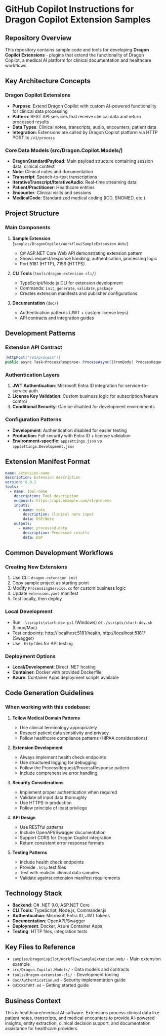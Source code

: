# GitHub Copilot Instructions for Dragon Copilot Extension Samples

## Repository Overview

This repository contains sample code and tools for developing **Dragon Copilot Extensions** - plugins that extend the functionality of Dragon Copilot, a medical AI platform for clinical documentation and healthcare workflows.

## Key Architecture Concepts

### Dragon Copilot Extensions
- **Purpose**: Extend Dragon Copilot with custom AI-powered functionality for clinical data processing
- **Pattern**: REST API services that receive clinical data and return processed results
- **Data Types**: Clinical notes, transcripts, audio, encounters, patient data
- **Integration**: Extensions are called by Dragon Copilot platform via HTTP POST to `/v1/process`

### Core Data Models (src/Dragon.Copilot.Models/)
- **DragonStandardPayload**: Main payload structure containing session data, clinical context
- **Note**: Clinical notes and documentation
- **Transcript**: Speech-to-text transcriptions
- **IterativeTranscript/IterativeAudio**: Real-time streaming data
- **Patient/Practitioner**: Healthcare entities
- **Encounter**: Clinical visits and sessions
- **MedicalCode**: Standardized medical coding (ICD, SNOMED, etc.)

## Project Structure

### Main Components
1. **Sample Extension** (`samples/DragonCopilot/Workflow/SampleExtension.Web/`)
   - C# ASP.NET Core Web API demonstrating extension pattern
   - Shows request/response handling, authentication, processing logic
   - Port 5181 (HTTP), 7156 (HTTPS)

2. **CLI Tools** (`tools/dragon-extension-cli/`)
   - TypeScript/Node.js CLI for extension development
   - Commands: `init`, `generate`, `validate`, `package`
   - Creates extension manifests and publisher configurations

3. **Documentation** (`doc/`)
   - Authentication patterns (JWT + custom license keys)
   - API contracts and integration guides

## Development Patterns

### Extension API Contract
```csharp
[HttpPost("/v1/process")]
public async Task<ProcessResponse> ProcessAsync([FromBody] ProcessRequest request)
```

### Authentication Layers
1. **JWT Authentication**: Microsoft Entra ID integration for service-to-service auth
2. **License Key Validation**: Custom business logic for subscription/feature control
3. **Conditional Security**: Can be disabled for development environments

### Configuration Patterns
- **Development**: Authentication disabled for easier testing
- **Production**: Full security with Entra ID + license validation
- **Environment-specific**: `appsettings.json` vs `appsettings.Development.json`

## Extension Manifest Format
```yaml
name: extension-name
description: Extension description
version: 0.0.1
tools:
  - name: tool-name
    description: Tool description
    endpoint: https://api.example.com/v1/process
    inputs:
      - name: note
        description: Clinical note input
        data: DSP/Note
    outputs:
      - name: processed-data
        description: Processed results
        data: DSP
```

## Common Development Workflows

### Creating New Extensions
1. Use CLI: `dragon-extension init`
2. Copy sample project as starting point
3. Modify `ProcessingService.cs` for custom business logic
4. Update `extension.yaml` manifest
5. Test locally, then deploy

### Local Development
- Run: `.\scripts\start-dev.ps1` (Windows) or `./scripts/start-dev.sh` (Linux/Mac)
- Test endpoints: http://localhost:5181/health, http://localhost:5181/ (Swagger)
- Use `.http` files for API testing

### Deployment Options
- **Local/Development**: Direct .NET hosting
- **Container**: Docker with provided Dockerfile
- **Azure**: Container Apps deployment scripts available

## Code Generation Guidelines

### When working with this codebase:

1. **Follow Medical Domain Patterns**
   - Use clinical terminology appropriately
   - Respect patient data sensitivity and privacy
   - Follow healthcare compliance patterns (HIPAA considerations)

2. **Extension Development**
   - Always implement health check endpoints
   - Use structured logging for debugging
   - Follow the ProcessRequest/ProcessResponse pattern
   - Include comprehensive error handling

3. **Security Considerations**
   - Implement proper authentication when required
   - Validate all input data thoroughly
   - Use HTTPS in production
   - Follow principle of least privilege

4. **API Design**
   - Use RESTful patterns
   - Include OpenAPI/Swagger documentation
   - Support CORS for Dragon Copilot integration
   - Return consistent error response formats

5. **Testing Patterns**
   - Include health check endpoints
   - Provide `.http` test files
   - Test with realistic clinical data samples
   - Validate against extension manifest requirements

## Technology Stack
- **Backend**: C# .NET 9.0, ASP.NET Core
- **CLI Tools**: TypeScript, Node.js, Commander.js
- **Authentication**: Microsoft Entra ID, JWT tokens
- **Documentation**: OpenAPI/Swagger
- **Deployment**: Docker, Azure Container Apps
- **Testing**: HTTP files, integration tests

## Key Files to Reference
- `samples/DragonCopilot/Workflow/SampleExtension.Web/` - Main extension example
- `src/Dragon.Copilot.Models/` - Data models and contracts
- `tools/dragon-extension-cli/` - Development tooling
- `doc/Authentication.md` - Security implementation guide
- `QUICKSTART.md` - Getting started guide

## Business Context
This is healthcare/medical AI software. Extensions process clinical data like patient notes, transcripts, and medical encounters to provide AI-powered insights, entity extraction, clinical decision support, and documentation assistance for healthcare providers.
